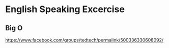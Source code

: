 # English Speaking Excercise
## Big O
<https://www.facebook.com/groups/tedtech/permalink/500336330608092/>